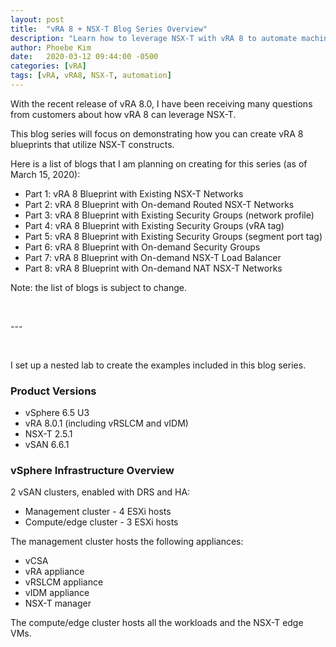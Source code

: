 ```yaml
---
layout: post
title:  "vRA 8 + NSX-T Blog Series Overview"
description: "Learn how to leverage NSX-T with vRA 8 to automate machine deployments on existing and on-demand NSX-T networks as well as to automate micro-segmentation with NSX-T."
author: Phoebe Kim
date:   2020-03-12 09:44:00 -0500
categories: [vRA]
tags: [vRA, vRA8, NSX-T, automation]
---
```


With the recent release of vRA 8.0, I have been receiving many questions from customers about how vRA 8 can leverage NSX-T. 

This blog series will focus on demonstrating how you can create vRA 8 blueprints that utilize NSX-T constructs. 

Here is a list of blogs that I am planning on creating for this series (as of March 15, 2020):
* Part 1: vRA 8 Blueprint with Existing NSX-T Networks
* Part 2: vRA 8 Blueprint with On-demand Routed NSX-T Networks
* Part 3: vRA 8 Blueprint with Existing Security Groups (network profile)
* Part 4: vRA 8 Blueprint with Existing Security Groups (vRA tag)
* Part 5: vRA 8 Blueprint with Existing Security Groups (segment port tag)
* Part 6: vRA 8 Blueprint with On-demand Security Groups
* Part 7: vRA 8 Blueprint with On-demand NSX-T Load Balancer
* Part 8: vRA 8 Blueprint with On-demand NAT NSX-T Networks

Note: the list of blogs is subject to change.

<p>&nbsp;</p>
---
<p>&nbsp;</p>

I set up a nested lab to create the examples included in this blog series.

### Product Versions
* vSphere 6.5 U3
* vRA 8.0.1 (including vRSLCM and vIDM)
* NSX-T 2.5.1
* vSAN 6.6.1

### vSphere Infrastructure Overview
2 vSAN clusters, enabled with DRS and HA:
* Management cluster - 4 ESXi hosts
* Compute/edge cluster - 3 ESXi hosts

The management cluster hosts the following appliances:
  * vCSA 
  * vRA appliance
  * vRSLCM appliance 
  * vIDM appliance 
  * NSX-T manager

The compute/edge cluster hosts all the workloads and the NSX-T edge VMs.
